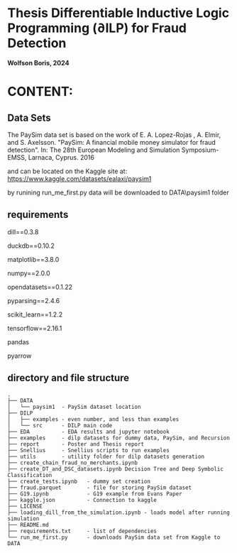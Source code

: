 # Thesis Differentiable Inductive Logic Programming (∂ILP) for Fraud Detection

**Wolfson Boris, 2024**

# CONTENT:

## Data Sets
The PaySim data set is based on the work of 
E. A. Lopez-Rojas , A. Elmir, and S. Axelsson. "PaySim: A financial mobile money simulator for fraud detection". In: The 28th European Modeling and Simulation Symposium-EMSS, Larnaca, Cyprus. 2016
 
and can be located on the Kaggle site at:
https://www.kaggle.com/datasets/ealaxi/paysim1

by runining run\_me\_first.py data will be downloaded to DATA\paysim1 folder

## requirements
dill==0.3.8

duckdb==0.10.2

matplotlib==3.8.0

numpy==2.0.0

opendatasets==0.1.22

pyparsing==2.4.6

scikit\_learn==1.2.2

tensorflow==2.16.1

pandas

pyarrow

## directory and file structure

```
.
├── DATA
│   └── paysim1  - PaySim dataset location
├── DILP
│   ├── examples - even number, and less than examples
│   └── src      - DILP main code
├── EDA          - EDA results and jupyter notebook
├── examples     - dilp datasets for dummy data, PaySim, and Recursion
├── report       - Poster and Thesis report
├── Snellius     - Snellius scripts to run examples
├── utils        - utility folder for dilp datasets generation
├── create_chain_fraud_no_merchants.ipynb
├── create_DT_and_DSC_datasets.ipynb Decision Tree and Deep Symbolic Classification 
├── create_tests.ipynb   - dummy set creation
├── fraud.parquet        - file for storing PaySim dataset
├── G19.ipynb            - G19 example from Evans Paper
├── kaggle.json          - Connection to kaggle
├── LICENSE
├── loading_dill_from_the_simulation.ipynb - loads model after running simulation
├── README.md
├── requirements.txt     - list of dependencies 
└── run_me_first.py      - downloads PaySim data set from Kaggle to DATA

```

